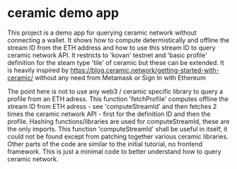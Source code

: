 # ceramic demo app

This project is a demo app for querying ceramic network without connecting a wallet. It shows how to compute determistically and offline the stream ID from the ETH address and how to use this stream ID to query ceramic network API. It restricts to 'kovan' testnet and 'basic profile' definition for the steam type 'tile' of ceramic but these can be extended. It is heavily inspired by https://blog.ceramic.network/getting-started-with-ceramic/ without any need from Metamask or Sign In with Ethereum 


The point here is not to use any web3 / ceramic specific library to query a profile from an ETH adress. This function 'fetchProfile' computes offline the stream ID from ETH adress - see 'computeStreamId' and then fetches 2 times the ceramic network API - first for the definition ID and then the profile. Hashing functions/libraries are used for computeStreamId, these are the only imports. This function 'computeStreamId' shall be useful in itself, it could not be found except from patching together various ceramic libraries. Other parts of the code are similar to the initial tutorial, no frontend framework. This is just a minimal code to better understand how to query ceramic network.